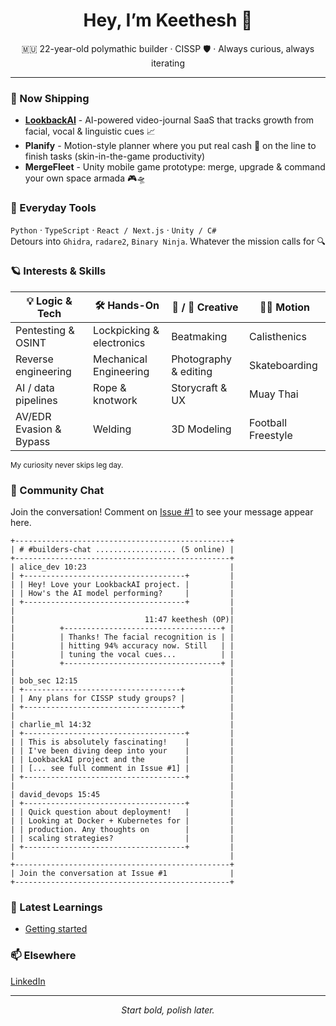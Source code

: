 <!-- GitHub profile README -->
<h1 align="center">Hey, I’m Keethesh 👋</h1>
<p align="center">
  🇲🇺 22-year-old polymathic builder · CISSP 🛡️ · Always curious, always iterating
</p>

---

### 🚢  Now Shipping
- **[LookbackAI](https://lookbackai.com)** - AI-powered video-journal SaaS that tracks growth from facial, vocal & linguistic cues 📈  
- **Planify** - Motion-style planner where you put real cash 💸 on the line to finish tasks (skin-in-the-game productivity)  
- **MergeFleet** - Unity mobile game prototype: merge, upgrade & command your own space armada 🎮🛸  

### 🧰  Everyday Tools
`Python` · `TypeScript` · `React / Next.js` · `Unity / C#`  
Detours into `Ghidra`, `radare2`, `Binary Ninja`. Whatever the mission calls for 🔍

### 🪐  Interests & Skills
| 💡 Logic & Tech | 🛠️ Hands-On | 🎵 / 🎨 Creative | 🏃‍♂️ Motion |
|-----------------|-------------|-----------------|--------------|
| Pentesting & OSINT | Lockpicking & electronics | Beatmaking | Calisthenics |
| Reverse engineering | Mechanical Engineering | Photography & editing | Skateboarding |
| AI / data pipelines | Rope & knotwork | Storycraft & UX | Muay Thai |
| AV/EDR Evasion & Bypass | Welding | 3D Modeling | Football Freestyle |

<sub>My curiosity never skips leg day.</sub>

### 💬 Community Chat
Join the conversation! Comment on [Issue #1](https://github.com/keethesh/keethesh/issues/1) to see your message appear here.

<!-- CHAT_START -->
```
+------------------------------------------------+
| # #builders-chat .................. (5 online) |
+------------------------------------------------+
| alice_dev 10:23                                |
| +------------------------------------+         |
| | Hey! Love your LookbackAI project. |         |
| | How's the AI model performing?     |         |
| +------------------------------------+         |
|                                                |
|                             11:47 keethesh (OP)|
|          +-----------------------------------+ |
|          | Thanks! The facial recognition is | |
|          | hitting 94% accuracy now. Still   | |
|          | tuning the vocal cues...          | |
|          +-----------------------------------+ |
|                                                |
| bob_sec 12:15                                  |
| +-----------------------------------+          |
| | Any plans for CISSP study groups? |          |
| +-----------------------------------+          |
|                                                |
| charlie_ml 14:32                               |
| +------------------------------------+         |
| | This is absolutely fascinating!    |         |
| | I've been diving deep into your    |         |
| | LookbackAI project and the         |         |
| | [... see full comment in Issue #1] |         |
| +------------------------------------+         |
|                                                |
| david_devops 15:45                             |
| +------------------------------------+         |
| | Quick question about deployment!   |         |
| | Looking at Docker + Kubernetes for |         |
| | production. Any thoughts on        |         |
| | scaling strategies?                |         |
| +------------------------------------+         |
|                                                |
+------------------------------------------------+
| Join the conversation at Issue #1              |
+------------------------------------------------+
```
<!-- CHAT_END -->

### 🧠 Latest Learnings

<!-- TIL_START -->
* [Getting started](til/001-getting-started.md)
<!-- TIL_END -->

### 📫  Elsewhere
[LinkedIn](https://www.linkedin.com/in/keethesh)

---

<p align="center"><em>Start bold, polish later.</em></p>
